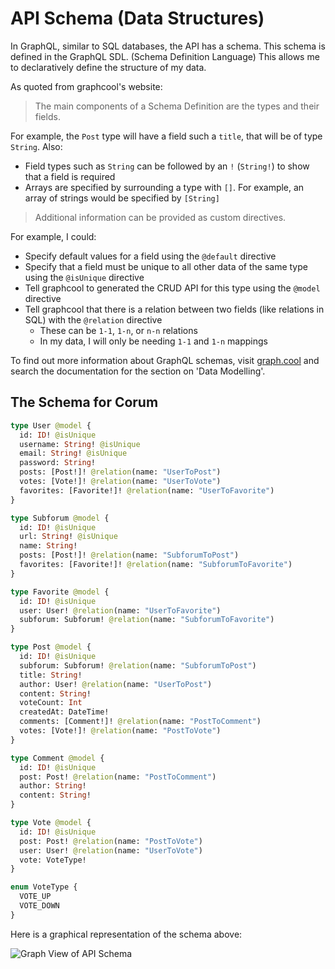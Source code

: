 # API Schema (Data Structures)

In GraphQL, similar to SQL databases, the API has a schema. This schema is
defined in the GraphQL SDL. (Schema Definition Language) This allows me to
declaratively define the structure of my data.

As quoted from graphcool's website:

> The main components of a Schema Definition are the types and their fields.

For example, the `Post` type will have a field such a `title`, that will be of
type `String`. Also:

* Field types such as `String` can be followed by an `!` (`String!`) to show
  that a field is required
* Arrays are specified by surrounding a type with `[]`. For example, an array of
  strings would be specified by `[String]`

> Additional information can be provided as custom directives.

For example, I could:

* Specify default values for a field using the `@default` directive
* Specify that a field must be unique to all other data of the same type using
  the `@isUnique` directive
* Tell graphcool to generated the CRUD API for this type using the `@model`
  directive
* Tell graphcool that there is a relation between two fields (like relations in
  SQL) with the `@relation` directive
  * These can be `1-1`, `1-n`, or `n-n` relations
  * In my data, I will only be needing `1-1` and `1-n` mappings

To find out more information about GraphQL schemas, visit
[graph.cool](https://www.graph.cool/docs/reference/database/data-modelling-eiroozae8u/)
and search the documentation for the section on 'Data Modelling'.

## The Schema for Corum

```graphql
type User @model {
  id: ID! @isUnique
  username: String! @isUnique
  email: String! @isUnique
  password: String!
  posts: [Post!]! @relation(name: "UserToPost")
  votes: [Vote!]! @relation(name: "UserToVote")
  favorites: [Favorite!]! @relation(name: "UserToFavorite")
}

type Subforum @model {
  id: ID! @isUnique
  url: String! @isUnique
  name: String!
  posts: [Post!]! @relation(name: "SubforumToPost")
  favorites: [Favorite!]! @relation(name: "SubforumToFavorite")
}

type Favorite @model {
  id: ID! @isUnique
  user: User! @relation(name: "UserToFavorite")
  subforum: Subforum! @relation(name: "SubforumToFavorite")
}

type Post @model {
  id: ID! @isUnique
  subforum: Subforum! @relation(name: "SubforumToPost")
  title: String!
  author: User! @relation(name: "UserToPost")
  content: String!
  voteCount: Int
  createdAt: DateTime!
  comments: [Comment!]! @relation(name: "PostToComment")
  votes: [Vote!]! @relation(name: "PostToVote")
}

type Comment @model {
  id: ID! @isUnique
  post: Post! @relation(name: "PostToComment")
  author: String!
  content: String!
}

type Vote @model {
  id: ID! @isUnique
  post: Post! @relation(name: "PostToVote")
  user: User! @relation(name: "UserToVote")
  vote: VoteType!
}

enum VoteType {
  VOTE_UP
  VOTE_DOWN
}
```

Here is a graphical representation of the schema above:

![Graph View of API Schema](images/api-schema-graph-view.png)
